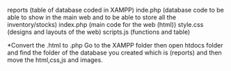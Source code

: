 reports (table of database coded in XAMPP)
inde.php (database code to be able to show in the main web and to be able to store all the inventory/stocks)
index.php (main code for the web (html))
style.css (designs and layouts of the web)
scripts.js (functions and table)

*Convert the .html to .php
Go to the XAMPP folder then open htdocs folder and find the folder of the database you created which is (reports) and then move the html,css,js and images.
